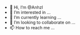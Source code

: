 - 👋 Hi, I’m @Anhzl
- 👀 I’m interested in ...
- 🌱 I’m currently learning ...
- 💞️ I’m looking to collaborate on ...
- 📫 How to reach me ...

<!---
Anhzl/Anhzl is a ✨ special ✨ repository because its `README.md` (this file) appears on your GitHub profile.
You can click the Preview link to take a look at your changes.
--->
